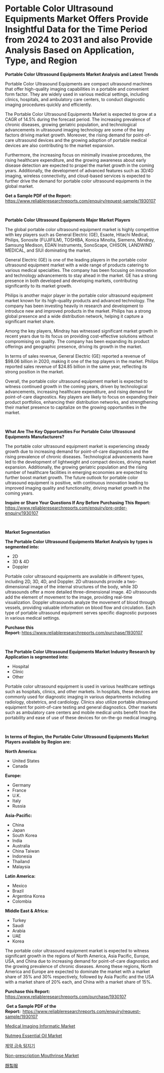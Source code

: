 <p><h1>Portable Color Ultrasound Equipments Market Offers Provide Insightful Data for the Time Period from 2024 to 2031 and also Provide Analysis Based on Application, Type, and Region</h1></p><p><strong>Portable Color Ultrasound Equipments Market Analysis and Latest Trends</strong></p>
<p><p>Portable Color Ultrasound Equipments are compact ultrasound machines that offer high-quality imaging capabilities in a portable and convenient form factor. They are widely used in various medical settings, including clinics, hospitals, and ambulatory care centers, to conduct diagnostic imaging procedures quickly and efficiently.</p><p>The Portable Color Ultrasound Equipments Market is expected to grow at a CAGR of 14.5% during the forecast period. The increasing prevalence of chronic diseases, growing geriatric population, and technological advancements in ultrasound imaging technology are some of the key factors driving market growth. Moreover, the rising demand for point-of-care ultrasound devices and the growing adoption of portable medical devices are also contributing to the market expansion.</p><p>Furthermore, the increasing focus on minimally invasive procedures, the rising healthcare expenditure, and the growing awareness about early disease detection are expected to propel the market growth in the coming years. Additionally, the development of advanced features such as 3D/4D imaging, wireless connectivity, and cloud-based services is expected to further drive the demand for portable color ultrasound equipments in the global market.</p></p>
<p><strong>Get a Sample PDF of the Report:&nbsp;</strong> <a href="https://www.reliableresearchreports.com/enquiry/request-sample/1930107">https://www.reliableresearchreports.com/enquiry/request-sample/1930107</a></p>
<p>&nbsp;</p>
<p><strong>Portable Color Ultrasound Equipments Major Market Players</strong></p>
<p><p>The global portable color ultrasound equipment market is highly competitive with key players such as General Electric (GE), Esaote, Hitachi Medical, Philips, Sonosite (FUJIFILM), TOSHIBA, Konica Minolta, Siemens, Mindray, Samsung Medison, EDAN Instruments, SonoScape, CHISON, LANDWIND MEDICAL, and SIUI dominating the market.</p><p>General Electric (GE) is one of the leading players in the portable color ultrasound equipment market with a wide range of products catering to various medical specialties. The company has been focusing on innovation and technology advancements to stay ahead in the market. GE has a strong presence in both developed and developing markets, contributing significantly to its market growth.</p><p>Philips is another major player in the portable color ultrasound equipment market known for its high-quality products and advanced technology. The company has been investing heavily in research and development to introduce new and improved products in the market. Philips has a strong global presence and a wide distribution network, helping it capture a significant market share.</p><p>Among the key players, Mindray has witnessed significant market growth in recent years due to its focus on providing cost-effective solutions without compromising on quality. The company has been expanding its product offerings and geographic presence, driving its growth in the market.</p><p>In terms of sales revenue, General Electric (GE) reported a revenue of $98.06 billion in 2020, making it one of the top players in the market. Philips reported sales revenue of $24.85 billion in the same year, reflecting its strong position in the market.</p><p>Overall, the portable color ultrasound equipment market is expected to witness continued growth in the coming years, driven by technological advancements, increasing healthcare expenditure, and rising demand for point-of-care diagnostics. Key players are likely to focus on expanding their product portfolios, enhancing their distribution networks, and strengthening their market presence to capitalize on the growing opportunities in the market.</p></p>
<p>&nbsp;</p>
<p><strong>What Are The Key Opportunities For Portable Color Ultrasound Equipments Manufacturers?</strong></p>
<p><p>The portable color ultrasound equipment market is experiencing steady growth due to increasing demand for point-of-care diagnostics and the rising prevalence of chronic diseases. Technological advancements have led to the development of lightweight and compact devices, driving market expansion. Additionally, the growing geriatric population and the rising number of healthcare facilities in emerging economies are expected to further boost market growth. The future outlook for portable color ultrasound equipment is positive, with continuous innovation leading to improved imaging quality and functionality, driving market growth in the coming years.</p></p>
<p><strong>Inquire or Share Your Questions If Any Before Purchasing This Report:</strong> <a href="https://www.reliableresearchreports.com/enquiry/pre-order-enquiry/1930107">https://www.reliableresearchreports.com/enquiry/pre-order-enquiry/1930107</a></p>
<p>&nbsp;</p>
<p><strong>Market Segmentation</strong></p>
<p><strong>The Portable Color Ultrasound Equipments Market Analysis by types is segmented into:</strong></p>
<p><ul><li>2D</li><li>3D & 4D</li><li>Doppler</li></ul></p>
<p><p>Portable color ultrasound equipments are available in different types, including 2D, 3D, 4D, and Doppler. 2D ultrasounds provide a two-dimensional image of the internal structures of the body, while 3D ultrasounds offer a more detailed three-dimensional image. 4D ultrasounds add the element of movement to the image, providing real-time visualization. Doppler ultrasounds analyze the movement of blood through vessels, providing valuable information on blood flow and circulation. Each type of portable ultrasound equipment serves specific diagnostic purposes in various medical settings.</p></p>
<p><strong>Purchase this Report:&nbsp;</strong><a href="https://www.reliableresearchreports.com/purchase/1930107">https://www.reliableresearchreports.com/purchase/1930107</a></p>
<p>&nbsp;</p>
<p><strong>The Portable Color Ultrasound Equipments Market Industry Research by Application is segmented into:</strong></p>
<p><ul><li>Hospital</li><li>Clinic</li><li>Other</li></ul></p>
<p><p>Portable color ultrasound equipment is used in various healthcare settings such as hospitals, clinics, and other markets. In hospitals, these devices are commonly used for diagnostic imaging in various departments including radiology, obstetrics, and cardiology. Clinics also utilize portable ultrasound equipment for point-of-care testing and general diagnostics. Other markets such as ambulatory care centers and mobile medical units benefit from the portability and ease of use of these devices for on-the-go medical imaging.</p></p>
<p>&nbsp;</p>
<p><strong>In terms of Region, the Portable Color Ultrasound Equipments Market Players available by Region are:</strong></p>
<p>
    <p> <strong> North America: </strong>
        <ul>
            <li>United States</li>
            <li>Canada</li>
        </ul>
        </p> 
    <p> <strong> Europe: </strong>
        <ul>
            <li>Germany</li>
            <li>France</li>
            <li>U.K.</li>
            <li>Italy</li>
            <li>Russia</li>
        </ul>
        </p> 
    <p> <strong> Asia-Pacific: </strong>
        <ul>
            <li>China</li>
            <li>Japan</li>
            <li>South Korea</li>
            <li>India</li>
            <li>Australia</li>
            <li>China Taiwan</li>
            <li>Indonesia</li>
            <li>Thailand</li>
            <li>Malaysia</li>
        </ul>
        </p> 
    <p> <strong> Latin America: </strong>
        <ul>
            <li>Mexico</li>
            <li>Brazil</li>
            <li>Argentina Korea</li>
            <li>Colombia</li>
        </ul>
        </p> 
    <p> <strong> Middle East & Africa: </strong>
        <ul>
            <li>Turkey</li>
            <li>Saudi</li>
            <li>Arabia</li>
            <li>UAE</li>
            <li>Korea</li>
        </ul>
    </p>
    </p>
<p><p>The portable color ultrasound equipment market is expected to witness significant growth in the regions of North America, Asia Pacific, Europe, USA, and China due to increasing demand for point-of-care diagnostics and the growing prevalence of chronic diseases. Among these regions, North America and Europe are expected to dominate the market with a market share of 35% and 30% respectively, followed by Asia Pacific and the USA with a market share of 20% each, and China with a market share of 15%.</p></p>
<p><strong>Purchase this Report: </strong><a href="https://www.reliableresearchreports.com/purchase/1930107">https://www.reliableresearchreports.com/purchase/1930107</a></p>
<p>&nbsp;<strong>Get a Sample PDF of the Report:&nbsp;&nbsp;</strong><a href="https://www.reliableresearchreports.com/enquiry/request-sample/1930107">https://www.reliableresearchreports.com/enquiry/request-sample/1930107</a></p>
<p><strong></strong></p>
<p><p><a href="https://github.com/gamblestampleyjenny50m5sl6/Market-Research-Report-List-1/blob/main/medical-imaging-informatic-market.md">Medical Imaging Informatic Market</a></p><p><a href="https://view.publitas.com/reportprime-1/insights-into-nutmeg-essential-oil-market-size-analysing-market-share-trends-and-growth-from-2024-to-2031/">Nutmeg Essential Oil Market</a></p><p><a href="https://medium.com/@duttgfgzg7325/%EC%A0%9C%EC%95%BD%EC%9A%A9-%EA%B8%88%EC%86%8D-%EA%B2%80%EC%B6%9C%EA%B8%B0-%EC%8B%9C%EC%9E%A5%EC%9D%80-%EC%8B%9C%EC%9E%A5-%EC%A0%90%EC%9C%A0%EC%9C%A8-%ED%81%AC%EA%B8%B0-%EB%B0%8F-2031%EB%85%84%EA%B9%8C%EC%A7%80%EC%9D%98-%EC%98%88%EC%83%81-%EC%98%88%EC%B8%A1%EC%97%90-%EC%B4%88%EC%A0%90%EC%9D%84-%EB%A7%9E%EC%B6%A5%EB%8B%88%EB%8B%A4-ee5cf0fe075b">제약 금속 탐지기</a></p><p><a href="https://shimmer-gardenia-37a.notion.site/Non-prescription-Mouthrinse-Market-Research-Report-Provides-thorough-Industry-Overview-which-offers-459421a5884d4a789d12dba14e8defc4">Non-prescription Mouthrinse Market</a></p><p><a href="https://medium.com/@tariqzafar00/%E3%83%AC%E3%83%87%E3%82%A3%E3%83%A1%E3%82%A4%E3%83%89%E8%A1%A3%E6%96%99%E5%93%81%E5%B8%82%E5%A0%B4%E3%81%AE%E8%A6%8F%E6%A8%A1-cagr-%E3%83%88%E3%83%AC%E3%83%B3%E3%83%89-2024-2030-6a18833ad940">既製服</a></p></p>
